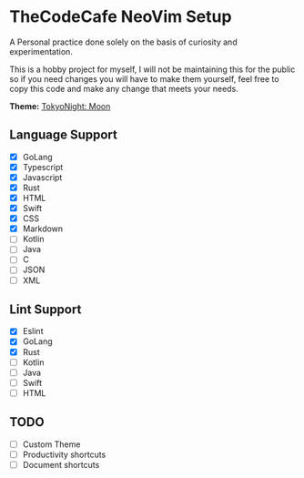 # TheCodeCafe NeoVim Setup

A Personal practice done solely on the basis of curiosity and experimentation.

This is a hobby project for myself, I will not be maintaining this for the public so if you need
changes you will have to make them yourself, feel free to copy this code and make any change that
meets your needs.

**Theme:** [TokyoNight: Moon](https://github.com/folke/tokyonight.nvim)

## Language Support
- [x] GoLang
- [x] Typescript
- [x] Javascript
- [x] Rust
- [x] HTML
- [x] Swift
- [x] CSS
- [x] Markdown
- [ ] Kotlin
- [ ] Java
- [ ] C
- [ ] JSON
- [ ] XML

## Lint Support
- [x] Eslint
- [x] GoLang
- [x] Rust
- [ ] Kotlin
- [ ] Java
- [ ] Swift
- [ ] HTML

## TODO
- [ ] Custom Theme
- [ ] Productivity shortcuts
- [ ] Document shortcuts
